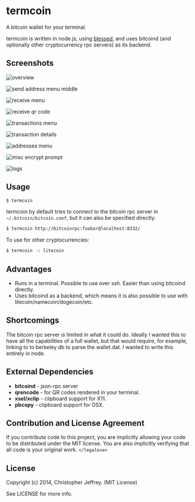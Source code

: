 # termcoin

A bitcoin wallet for your terminal.

termcoin is written in node.js, using [blessed][1], and uses bitcoind (and
optionally other cryptocurrency rpc servers) as its backend.

## Screenshots

![overview](https://raw.github.com/chjj/termcoin/master/img/1.png)

![send address menu middle](https://raw.github.com/chjj/termcoin/master/img/5.png)

![receive menu](https://raw.github.com/chjj/termcoin/master/img/8.png)

![receive qr code](https://raw.github.com/chjj/termcoin/master/img/9.png)

![transactions menu](https://raw.github.com/chjj/termcoin/master/img/11.png)

![transaction details](https://raw.github.com/chjj/termcoin/master/img/12.png)

![addresses menu](https://raw.github.com/chjj/termcoin/master/img/13.png)

![misc encrypt prompt](https://raw.github.com/chjj/termcoin/master/img/15.png)

![logs](https://raw.github.com/chjj/termcoin/master/img/16.png)

## Usage

``` bash
$ termcoin
```

termcoin by default tries to connect to the bitcoin rpc server in
`~/.bitcoin/bitcoin.conf`, but it can also be specified directly:

``` bash
$ termcoin http://bitcoinrpc:foobar@localhost:8332/
```

To use for other cryptocurrencies:

``` bash
$ termcoin -c litecoin
```

## Advantages

- Runs in a terminal. Possible to use over ssh. Easier than using bitcoind
  directly.
- Uses bitcoind as a backend, which means it is also possible to use with
  litecoin/namecoin/dogecoin/etc.

## Shortcomings

The bitcoin rpc server *is* limited in what it could do. Ideally I wanted this
to have all the capabilities of a full wallet, but that would require, for
example, linking to to berkeley db to parse the wallet.dat. I wanted to write
this entirely in node.

## External Dependencies

- **bitcoind** - json-rpc server
- **qrencode** - for QR codes rendered in your terminal.
- **xsel/xclip** - clipboard support for X11.
- **pbcopy** - clipboard support for OSX.

## Contribution and License Agreement

If you contribute code to this project, you are implicitly allowing your code
to be distributed under the MIT license. You are also implicitly verifying that
all code is your original work. `</legalese>`

## License

Copyright (c) 2014, Christopher Jeffrey. (MIT License)

See LICENSE for more info.

[1]: https://github.com/chjj/blessed
